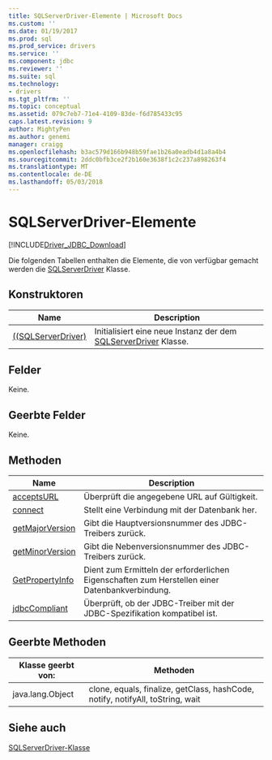 ```yaml
---
title: SQLServerDriver-Elemente | Microsoft Docs
ms.custom: ''
ms.date: 01/19/2017
ms.prod: sql
ms.prod_service: drivers
ms.service: ''
ms.component: jdbc
ms.reviewer: ''
ms.suite: sql
ms.technology:
- drivers
ms.tgt_pltfrm: ''
ms.topic: conceptual
ms.assetid: 079c7eb7-71e4-4109-83de-f6d785433c95
caps.latest.revision: 9
author: MightyPen
ms.author: genemi
manager: craigg
ms.openlocfilehash: b3ac579d166b948b59fae1b26a0eadb4d1a8a4b4
ms.sourcegitcommit: 2ddc0bfb3ce2f2b160e3638f1c2c237a898263f4
ms.translationtype: MT
ms.contentlocale: de-DE
ms.lasthandoff: 05/03/2018
---
```

# <a name="sqlserverdriver-members"></a>SQLServerDriver-Elemente
[!INCLUDE[Driver_JDBC_Download](../../../includes/driver_jdbc_download.md)]

  Die folgenden Tabellen enthalten die Elemente, die von verfügbar gemacht werden die [SQLServerDriver](../../../connect/jdbc/reference/sqlserverdriver-class.md) Klasse.  
  
## <a name="constructors"></a>Konstruktoren  
  
|Name|Description|  
|----------|-----------------|  
|[((SQLServerDriver)](../../../connect/jdbc/reference/sqlserverdriver-constructor.md)|Initialisiert eine neue Instanz der dem [SQLServerDriver](../../../connect/jdbc/reference/sqlserverdriver-class.md) Klasse.|  
  
## <a name="fields"></a>Felder  
 Keine.  
  
## <a name="inherited-fields"></a>Geerbte Felder  
 Keine.  
  
## <a name="methods"></a>Methoden  
  
|Name|Description|  
|----------|-----------------|  
|[acceptsURL](../../../connect/jdbc/reference/acceptsurl-method-sqlserverdriver.md)|Überprüft die angegebene URL auf Gültigkeit.|  
|[connect](../../../connect/jdbc/reference/connect-method-sqlserverdriver.md)|Stellt eine Verbindung mit der Datenbank her.|  
|[getMajorVersion](../../../connect/jdbc/reference/getmajorversion-method-sqlserverdriver.md)|Gibt die Hauptversionsnummer des JDBC-Treibers zurück.|  
|[getMinorVersion](../../../connect/jdbc/reference/getminorversion-method-sqlserverdriver.md)|Gibt die Nebenversionsnummer des JDBC-Treibers zurück.|  
|[GetPropertyInfo](../../../connect/jdbc/reference/getpropertyinfo-method-sqlserverdriver.md)|Dient zum Ermitteln der erforderlichen Eigenschaften zum Herstellen einer Datenbankverbindung.|  
|[jdbcCompliant](../../../connect/jdbc/reference/jdbccompliant-method-sqlserverdriver.md)|Überprüft, ob der JDBC-Treiber mit der JDBC-Spezifikation kompatibel ist.|  
  
## <a name="inherited-methods"></a>Geerbte Methoden  
  
|Klasse geerbt von:|Methoden|  
|---------------------------|-------------|  
|java.lang.Object|clone, equals, finalize, getClass, hashCode, notify, notifyAll, toString, wait|  
  
## <a name="see-also"></a>Siehe auch  
 [SQLServerDriver-Klasse](../../../connect/jdbc/reference/sqlserverdriver-class.md)  
  
  
